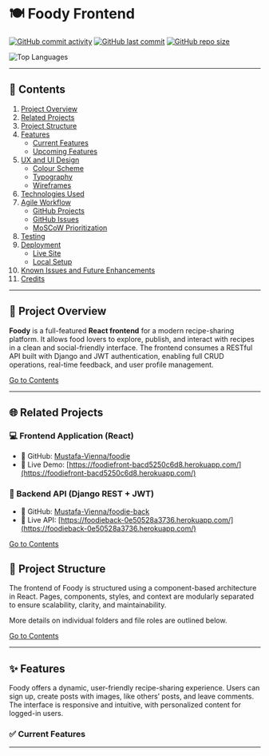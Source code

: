 # 🍽 Foody Frontend

[![GitHub commit activity](https://img.shields.io/github/commit-activity/t/Mustafa-Vienna/foodie)](https://github.com/Mustafa-Vienna/foodie/commits/main)
[![GitHub last commit](https://img.shields.io/github/last-commit/Mustafa-Vienna/foodie)](https://github.com/Mustafa-Vienna/foodie/commits/main)
[![GitHub repo size](https://img.shields.io/github/repo-size/Mustafa-Vienna/foodie)](https://github.com/Mustafa-Vienna/foodie)

![Top Languages](https://github-readme-stats.vercel.app/api/top-langs/?username=Mustafa-Vienna&repo=foodie&layout=compact)

---

## 📖 Contents <a id="contents"></a>

1. [Project Overview](#project-overview)
2. [Related Projects](#related-projects)
3. [Project Structure](#project-structure)
4. [Features](#features)
   - [Current Features](#current-features)
   - [Upcoming Features](#upcoming-features)
5. [UX and UI Design](#ux-and-ui-design)
   - [Colour Scheme](#colour-scheme)
   - [Typography](#typography)
   - [Wireframes](#wireframes)
6. [Technologies Used](#technologies-used)
7. [Agile Workflow](#agile-workflow)
   - [GitHub Projects](#github-projects)
   - [GitHub Issues](#github-issues)
   - [MoSCoW Prioritization](#moscow-prioritization)
8. [Testing](#testing)
9. [Deployment](#deployment)
   - [Live Site](#live-site)
   - [Local Setup](#local-setup)
10. [Known Issues and Future Enhancements](#known-issues-and-future-enhancements)
11. [Credits](#credits)

---

## 🌟 Project Overview <a id="project-overview"></a>

**Foody** is a full-featured **React frontend** for a modern recipe-sharing platform. It allows food lovers to explore, publish, and interact with recipes in a clean and social-friendly interface. The frontend consumes a RESTful API built with Django and JWT authentication, enabling full CRUD operations, real-time feedback, and user profile management.

[Go to Contents](#contents)

---

## 🌐 Related Projects <a id="related-projects"></a>

### 💻 Frontend Application (React)
- 🔗 GitHub: [Mustafa-Vienna/foodie](https://github.com/Mustafa-Vienna/foodie)
- 🚀 Live Demo: [https://foodiefront-bacd5250c6d8.herokuapp.com/](https://foodiefront-bacd5250c6d8.herokuapp.com/)

### 🧠 Backend API (Django REST + JWT)
- 🔗 GitHub: [Mustafa-Vienna/foodie-back](https://github.com/Mustafa-Vienna/foodie-back)
- 🚀 Live API: [https://foodieback-0e50528a3736.herokuapp.com/](https://foodieback-0e50528a3736.herokuapp.com/)

[Go to Contents](#contents)


## 🧱 Project Structure <a id="project-structure"></a>

The frontend of Foody is structured using a component-based architecture in React. Pages, components, styles, and context are modularly separated to ensure scalability, clarity, and maintainability.

More details on individual folders and file roles are outlined below.

[Go to Contents](#contents)

---

## ✨ Features <a id="features"></a>

Foody offers a dynamic, user-friendly recipe-sharing experience. Users can sign up, create posts with images, like others’ posts, and leave comments. The interface is responsive and intuitive, with personalized content for logged-in users.

### ✅ Current Features <a id="current-features"></a>


---
